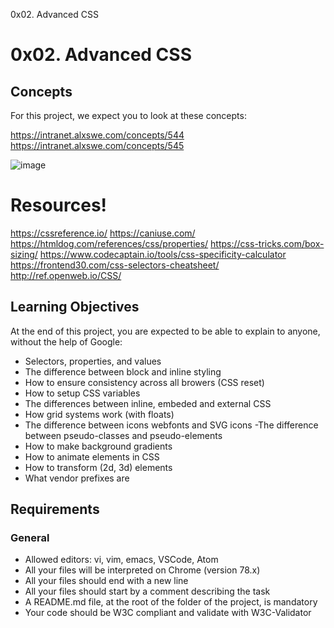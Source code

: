  0x02. Advanced CSS

# 0x02. Advanced CSS

## Concepts
For this project, we expect you to look at these concepts:

https://intranet.alxswe.com/concepts/544
https://intranet.alxswe.com/concepts/545

![image](https://user-images.githubusercontent.com/106770765/237026839-eea51fe9-04c7-4762-820c-4d11f7382be7.png)

# Resources!

https://cssreference.io/
https://caniuse.com/
https://htmldog.com/references/css/properties/
https://css-tricks.com/box-sizing/
https://www.codecaptain.io/tools/css-specificity-calculator
https://frontend30.com/css-selectors-cheatsheet/
http://ref.openweb.io/CSS/
## Learning Objectives
At the end of this project, you are expected to be able to explain to anyone, without the help of Google:
- Selectors, properties, and values
- The difference between block and inline styling
- How to ensure consistency across all browers (CSS reset)
- How to setup CSS variables
- The differences between inline, embeded and external CSS
- How grid systems work (with floats)
- The difference between icons webfonts and SVG icons
-The difference between pseudo-classes and pseudo-elements
- How to make background gradients
- How to animate elements in CSS
- How to transform (2d, 3d) elements
- What vendor prefixes are
## Requirements
### General
- Allowed editors: vi, vim, emacs, VSCode, Atom
- All your files will be interpreted on Chrome (version 78.x)
- All your files should end with a new line
- All your files should start by a comment describing the task
- A README.md file, at the root of the folder of the project, is mandatory
- Your code should be W3C compliant and validate with W3C-Validator
